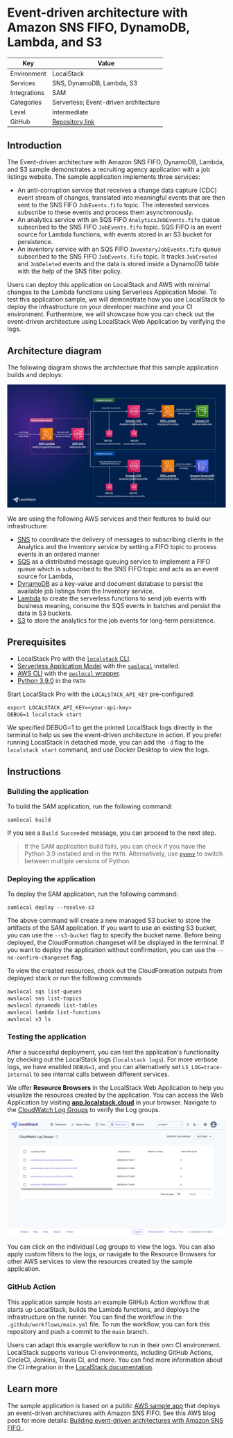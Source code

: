 # Event-driven architecture with Amazon SNS FIFO, DynamoDB, Lambda, and S3

| Key          | Value                                                                                           |
| ------------ | ----------------------------------------------------------------------------------------------- |
| Environment  | LocalStack                                                                                      |
| Services     | SNS, DynamoDB, Lambda, S3                                                                       |
| Integrations | SAM                                                                                             |
| Categories   | Serverless; Event-driven architecture                                                           |
| Level        | Intermediate                                                                                    |
| GitHub       | [Repository link](https://github.com/localstack/event-driven-architecture-with-amazon-sns-fifo) |

 ## Introduction

The Event-driven architecture with Amazon SNS FIFO, DynamoDB, Lambda, and S3 sample demonstrates a recruiting agency application with a job listings website. The sample application implements three services:

- An anti-corruption service that receives a change data capture (CDC) event stream of changes, translated into meaningful events that are then sent to the SNS FIFO `JobEvents.fifo` topic. The interested services subscribe to these events and process them asynchronously.
- An analytics service with an SQS FIFO `AnalyticsJobEvents.fifo` queue subscribed to the SNS FIFO `JobEvents.fifo` topic. SQS FIFO is an event source for Lambda functions, with events stored in an S3 bucket for persistence.
- An inventory service with an SQS FIFO `InventoryJobEvents.fifo` queue subscribed to the SNS FIFO `JobEvents.fifo` topic. It tracks `JobCreated` and `JobDeleted` events and the data is stored inside a DynamoDB table with the help of the SNS filter policy.

Users can deploy this application on LocalStack and AWS with minimal changes to the Lambda functions using Serverless Application Model. To test this application sample, we will demonstrate how you use LocalStack to deploy the infrastructure on your developer machine and your CI environment. Furthermore, we will showcase how you can check out the event-driven architecture using LocalStack Web Application by verifying the logs.

## Architecture diagram

The following diagram shows the architecture that this sample application builds and deploys:

![Architecture diagram for Event-driven architecture with Amazon SNS FIFO, DynamoDB, Lambda, and S3](./images/architecture.png)


We are using the following AWS services and their features to build our infrastructure:

- [SNS](https://docs.localstack.cloud/user-guide/aws/sns/) to coordinate the delivery of messages to subscribing clients in the Analytics and the Inventory service by setting a FIFO topic to process events in an ordered manner
- [SQS](https://docs.localstack.cloud/user-guide/aws/sqs/) as a distributed message queuing service to implement a FIFO queue which is subscribed to the SNS FIFO topic and acts as an event source for Lambda, 
- [DynamoDB](https://docs.localstack.cloud/user-guide/aws/dynamodb/) as a key-value and document database to persist the available job listings from the Inventory service.
- [Lambda](https://docs.localstack.cloud/user-guide/aws/lambda/) to create the serverless functions to send job events with business meaning, consume the SQS events in batches and persist the data in S3 buckets.
- [S3](https://docs.localstack.cloud/user-guide/aws/s3/) to store the analytics for the job events for long-term persistence.

## Prerequisites

- LocalStack Pro with the [`localstack` CLI](https://docs.localstack.cloud/getting-started/installation/#localstack-cli).
- [Serverless Application Model](https://docs.localstack.cloud/user-guide/integrations/aws-sam/) with the [`samlocal`](https://github.com/localstack/aws-sam-cli-local) installed.
- [AWS CLI](https://docs.localstack.cloud/user-guide/integrations/aws-cli/) with the [`awslocal` wrapper](https://docs.localstack.cloud/user-guide/integrations/aws-cli/#localstack-aws-cli-awslocal).
- [Python 3.9.0](https://www.python.org/downloads/release/python-390/) in the `PATH`

Start LocalStack Pro with the `LOCALSTACK_API_KEY` pre-configured:

```shell
export LOCALSTACK_API_KEY=<your-api-key>
DEBUG=1 localstack start
```

We specified DEBUG=1 to get the printed LocalStack logs directly in the terminal to help us see the event-driven architecture in action. If you prefer running LocalStack in detached mode, you can add the `-d` flag to the `localstack start` command, and use Docker Desktop to view the logs.

## Instructions

### Building the application

To build the SAM application, run the following command:

```shell
samlocal build
```

If you see a `Build Succeeded` message, you can proceed to the next step.

> If the SAM application build fails, you can check if you have the Python 3.9 installed and in the `PATH`. Alternatively, use [`pyenv`](https://github.com/pyenv/pyenv) to switch between multiple versions of Python.

### Deploying the application

To deploy the SAM application, run the following command:

```shell
samlocal deploy --resolve-s3
```

The above command will create a new managed S3 bucket to store the artifacts of the SAM application. If you want to use an existing S3 bucket, you can use the `--s3-bucket` flag to specify the bucket name. Before being deployed, the CloudFormation changeset will be displayed in the terminal. If you want to deploy the application without confirmation, you can use the `--no-confirm-changeset` flag.

To view the created resources, check out the CloudFormation outputs from deployed stack or run the following commands

```shell
awslocal sqs list-queues
awslocal sns list-topics
awslocal dynamodb list-tables
awslocal lambda list-functions
awslocal s3 ls
```

### Testing the application

After a successful deployment, you can test the application's functionality by checking out the LocalStack logs (`localstack logs`). For more verbose logs, we have enabled `DEBUG=1`, and you can alternatively set `LS_LOG=trace-internal` to see internal calls between different services.

We offer **Resource Browsers** in the LocalStack Web Application to help you visualize the resources created by the application. You can access the Web Application by visiting [**app.localstack.cloud**](https://app.localstack.cloud) in your browser. Navigate to the [CloudWatch Log Groups](https://app.localstack.cloud/resources/cloudwatch/groups) to verify the Log groups.

![CloudWatch Log Groups](./images/cloudwatch-log-groups.png)

You can click on the individual Log groups to view the logs. You can also apply custom filters to the logs, or navigate to the Resource Browsers for other AWS services to view the resources created by the sample application.

### GitHub Action

This application sample hosts an example GitHub Action workflow that starts up LocalStack, builds the Lambda functions, and deploys the infrastructure on the runner. You can find the workflow in the  `.github/workflows/main.yml`  file. To run the workflow, you can fork this repository and push a commit to the  `main`  branch.

Users can adapt this example workflow to run in their own CI environment. LocalStack supports various CI environments, including GitHub Actions, CircleCI, Jenkins, Travis CI, and more. You can find more information about the CI integration in the  [LocalStack documentation](https://docs.localstack.cloud/user-guide/ci/).

## Learn more

The sample application is based on a public [AWS sample app](https://github.com/aws-samples/event-driven-architecture-with-amazon-sns-fifo) that deploys an event-driven architectures with Amazon SNS FIFO. See this AWS blog post for more details: [Building event-driven architectures with Amazon SNS FIFO
](https://aws.amazon.com/blogs/compute/building-event-driven-architectures-with-amazon-sns-fifo/).
